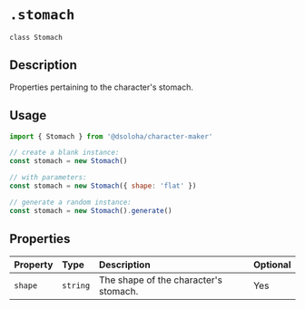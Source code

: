# `.stomach`

`class Stomach`

## Description

Properties pertaining to the character's stomach.

## Usage

```js
import { Stomach } from '@dsoloha/character-maker'

// create a blank instance:
const stomach = new Stomach()

// with parameters:
const stomach = new Stomach({ shape: 'flat' })

// generate a random instance:
const stomach = new Stomach().generate()
```

## Properties

| Property | Type     | Description                           | Optional |
|:---------|:---------|:--------------------------------------|:---------|
| `shape`  | `string` | The shape of the character's stomach. | Yes      |
